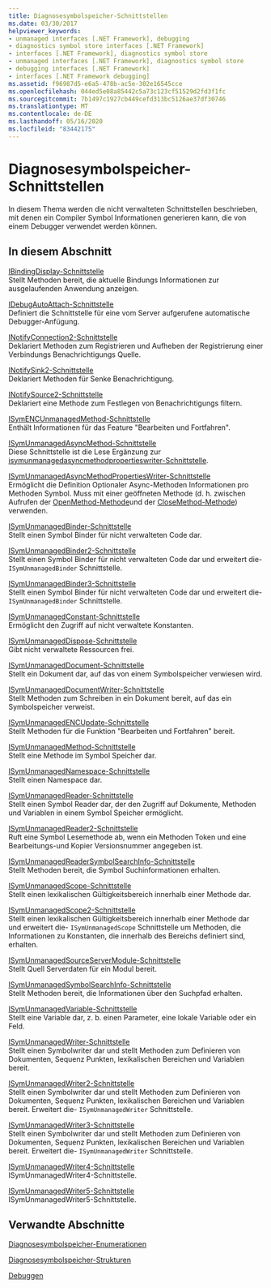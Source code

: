 ```yaml
---
title: Diagnosesymbolspeicher-Schnittstellen
ms.date: 03/30/2017
helpviewer_keywords:
- unmanaged interfaces [.NET Framework], debugging
- diagnostics symbol store interfaces [.NET Framework]
- interfaces [.NET Framework], diagnostics symbol store
- unmanaged interfaces [.NET Framework], diagnostics symbol store
- debugging interfaces [.NET Framework]
- interfaces [.NET Framework debugging]
ms.assetid: f96987d5-e6a5-478b-ac5e-302e16545cce
ms.openlocfilehash: 044ed5e08a85442c5a73c123cf51529d2fd3f1fc
ms.sourcegitcommit: 7b1497c1927cb449cefd313bc5126ae37df30746
ms.translationtype: MT
ms.contentlocale: de-DE
ms.lasthandoff: 05/16/2020
ms.locfileid: "83442175"
---
```

# <a name="diagnostics-symbol-store-interfaces"></a>Diagnosesymbolspeicher-Schnittstellen
In diesem Thema werden die nicht verwalteten Schnittstellen beschrieben, mit denen ein Compiler Symbol Informationen generieren kann, die von einem Debugger verwendet werden können.  
  
## <a name="in-this-section"></a>In diesem Abschnitt  
 [IBindingDisplay-Schnittstelle](ibindingdisplay-interface.md)  
 Stellt Methoden bereit, die aktuelle Bindungs Informationen zur ausgelaufenden Anwendung anzeigen.  
  
 [IDebugAutoAttach-Schnittstelle](idebugautoattach-interface.md)  
 Definiert die Schnittstelle für eine vom Server aufgerufene automatische Debugger-Anfügung.  
  
 [INotifyConnection2-Schnittstelle](inotifyconnection2-interface.md)  
 Deklariert Methoden zum Registrieren und Aufheben der Registrierung einer Verbindungs Benachrichtigungs Quelle.  
  
 [INotifySink2-Schnittstelle](inotifysink2-interface.md)  
 Deklariert Methoden für Senke Benachrichtigung.  
  
 [INotifySource2-Schnittstelle](inotifysource2-interface.md)  
 Deklariert eine Methode zum Festlegen von Benachrichtigungs filtern.  
  
 [ISymENCUnmanagedMethod-Schnittstelle](isymencunmanagedmethod-interface.md)  
 Enthält Informationen für das Feature "Bearbeiten und Fortfahren".  
  
 [ISymUnmanagedAsyncMethod-Schnittstelle](isymunmanagedasyncmethod-interface.md)  
 Diese Schnittstelle ist die Lese Ergänzung zur [isymunmanagedasyncmethodpropertieswriter-Schnittstelle](isymunmanagedasyncmethodpropertieswriter-interface.md).  
  
 [ISymUnmanagedAsyncMethodPropertiesWriter-Schnittstelle](isymunmanagedasyncmethodpropertieswriter-interface.md)  
 Ermöglicht die Definition Optionaler Async-Methoden Informationen pro Methoden Symbol. Muss mit einer geöffneten Methode (d. h. zwischen Aufrufen der [OpenMethod-Methode](../../../../docs/framework/unmanaged-api/diagnostics/isymunmanagedwriter-openmethod-method.md)und der [CloseMethod-Methode](isymunmanagedwriter-closemethod-method.md)) verwenden.  
  
 [ISymUnmanagedBinder-Schnittstelle](isymunmanagedbinder-interface.md)  
 Stellt einen Symbol Binder für nicht verwalteten Code dar.  
  
 [ISymUnmanagedBinder2-Schnittstelle](isymunmanagedbinder2-interface.md)  
 Stellt einen Symbol Binder für nicht verwalteten Code dar und erweitert die- `ISymUnmanagedBinder` Schnittstelle.  
  
 [ISymUnmanagedBinder3-Schnittstelle](isymunmanagedbinder3-interface.md)  
 Stellt einen Symbol Binder für nicht verwalteten Code dar und erweitert die- `ISymUnmanagedBinder` Schnittstelle.  
  
 [ISymUnmanagedConstant-Schnittstelle](isymunmanagedconstant-interface.md)  
 Ermöglicht den Zugriff auf nicht verwaltete Konstanten.  
  
 [ISymUnmanagedDispose-Schnittstelle](isymunmanageddispose-interface.md)  
 Gibt nicht verwaltete Ressourcen frei.  
  
 [ISymUnmanagedDocument-Schnittstelle](isymunmanageddocument-interface.md)  
 Stellt ein Dokument dar, auf das von einem Symbolspeicher verwiesen wird.  
  
 [ISymUnmanagedDocumentWriter-Schnittstelle](isymunmanageddocumentwriter-interface.md)  
 Stellt Methoden zum Schreiben in ein Dokument bereit, auf das ein Symbolspeicher verweist.  
  
 [ISymUnmanagedENCUpdate-Schnittstelle](isymunmanagedencupdate-interface.md)  
 Stellt Methoden für die Funktion "Bearbeiten und Fortfahren" bereit.  
  
 [ISymUnmanagedMethod-Schnittstelle](isymunmanagedmethod-interface.md)  
 Stellt eine Methode im Symbol Speicher dar.  
  
 [ISymUnmanagedNamespace-Schnittstelle](isymunmanagednamespace-interface.md)  
 Stellt einen Namespace dar.  
  
 [ISymUnmanagedReader-Schnittstelle](isymunmanagedreader-interface.md)  
 Stellt einen Symbol Reader dar, der den Zugriff auf Dokumente, Methoden und Variablen in einem Symbol Speicher ermöglicht.  
  
 [ISymUnmanagedReader2-Schnittstelle](isymunmanagedreader2-interface.md)  
 Ruft eine Symbol Lesemethode ab, wenn ein Methoden Token und eine Bearbeitungs-und Kopier Versionsnummer angegeben ist.  
  
 [ISymUnmanagedReaderSymbolSearchInfo-Schnittstelle](isymunmanagedreadersymbolsearchinfo-interface.md)  
 Stellt Methoden bereit, die Symbol Suchinformationen erhalten.  
  
 [ISymUnmanagedScope-Schnittstelle](isymunmanagedscope-interface.md)  
 Stellt einen lexikalischen Gültigkeitsbereich innerhalb einer Methode dar.  
  
 [ISymUnmanagedScope2-Schnittstelle](isymunmanagedscope2-interface.md)  
 Stellt einen lexikalischen Gültigkeitsbereich innerhalb einer Methode dar und erweitert die- `ISymUnmanagedScope` Schnittstelle um Methoden, die Informationen zu Konstanten, die innerhalb des Bereichs definiert sind, erhalten.  
  
 [ISymUnmanagedSourceServerModule-Schnittstelle](isymunmanagedsourceservermodule-interface.md)  
 Stellt Quell Serverdaten für ein Modul bereit.  
  
 [ISymUnmanagedSymbolSearchInfo-Schnittstelle](isymunmanagedsymbolsearchinfo-interface.md)  
 Stellt Methoden bereit, die Informationen über den Suchpfad erhalten.  
  
 [ISymUnmanagedVariable-Schnittstelle](isymunmanagedvariable-interface.md)  
 Stellt eine Variable dar, z. b. einen Parameter, eine lokale Variable oder ein Feld.  
  
 [ISymUnmanagedWriter-Schnittstelle](isymunmanagedwriter-interface.md)  
 Stellt einen Symbolwriter dar und stellt Methoden zum Definieren von Dokumenten, Sequenz Punkten, lexikalischen Bereichen und Variablen bereit.  
  
 [ISymUnmanagedWriter2-Schnittstelle](isymunmanagedwriter2-interface.md)  
 Stellt einen Symbolwriter dar und stellt Methoden zum Definieren von Dokumenten, Sequenz Punkten, lexikalischen Bereichen und Variablen bereit. Erweitert die- `ISymUnmanagedWriter` Schnittstelle.  
  
 [ISymUnmanagedWriter3-Schnittstelle](isymunmanagedwriter3-interface.md)  
 Stellt einen Symbolwriter dar und stellt Methoden zum Definieren von Dokumenten, Sequenz Punkten, lexikalischen Bereichen und Variablen bereit. Erweitert die- `ISymUnmanagedWriter` Schnittstelle.  
  
 [ISymUnmanagedWriter4-Schnittstelle](isymunmanagedwriter4-interface.md)  
 ISymUnmanagedWriter4-Schnittstelle.  
  
 [ISymUnmanagedWriter5-Schnittstelle](isymunmanagedwriter5-interface.md)  
 ISymUnmanagedWriter5-Schnittstelle.  
  
## <a name="related-sections"></a>Verwandte Abschnitte  
 [Diagnosesymbolspeicher-Enumerationen](diagnostics-symbol-store-enumerations.md)  
  
 [Diagnosesymbolspeicher-Strukturen](diagnostics-symbol-store-structures.md)  
  
 [Debuggen](../debugging/index.md)
